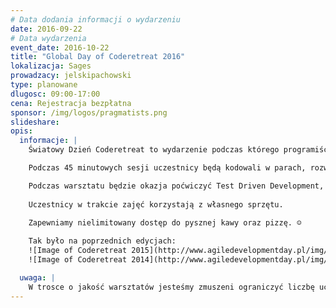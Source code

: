 ```yaml
---
# Data dodania informacji o wydarzeniu
date: 2016-09-22
# Data wydarzenia
event_date: 2016-10-22
title: "Global Day of Coderetreat 2016"
lokalizacja: Sages
prowadzacy: jelskipachowski
type: planowane
dlugosc: 09:00-17:00
cena: Rejestracja bezpłatna
sponsor: /img/logos/pragmatists.png
slideshare:
opis:
  informacje: |
    Światowy Dzień Coderetreat to wydarzenie podczas którego programiści doskonalą swoje umiejętności kodując problem **Game of Life**. Warszawa od kilku lat widnieje wśród ponad 150 miast z całego świata, które tego dnia kodują przy użyciu formatu **coderetreat**. 

    Podczas 45 minutowych sesji uczestnicy będą kodowali w parach, rozwiązując problem programistyczny. W każdej sesji położymy nacisk na naukę innych umiejetności programistycznych.

    Podczas warsztatu będzie okazja poćwiczyć Test Driven Development, zasady projektowania obiektowego i funkcyjnego oraz praktyki pisania czystego kodu.
    
    Uczestnicy w trakcie zajęć korzystają z własnego sprzętu.
    
    Zapewniamy nielimitowany dostęp do pysznej kawy oraz pizzę. ☺ 

    Tak było na poprzednich edycjach:
    ![Image of Coderetreat 2015](http://www.agiledevelopmentday.pl/img/2015-coderetreat/CTw0vGjWUAAJiJW.jpg)
    ![Image of Coderetreat 2014](http://www.agiledevelopmentday.pl/img/code/24.jpg)

  uwaga: |
    W trosce o jakość warsztatów jesteśmy zmuszeni ograniczyć liczbę uczestników. **Kwalifikacja odbywa się na podstawie odpowiedzi udzielonych w formularzu zgłoszeniowym oraz - w dalszym kroku - kolejności zgłoszeń.** Potwierdzenie udziału w warsztatach wraz z instrukcją przygotowania środowiska otrzymasz najpóźniej na 7 dni przed planowaną datą wydarzenia.
---
```

